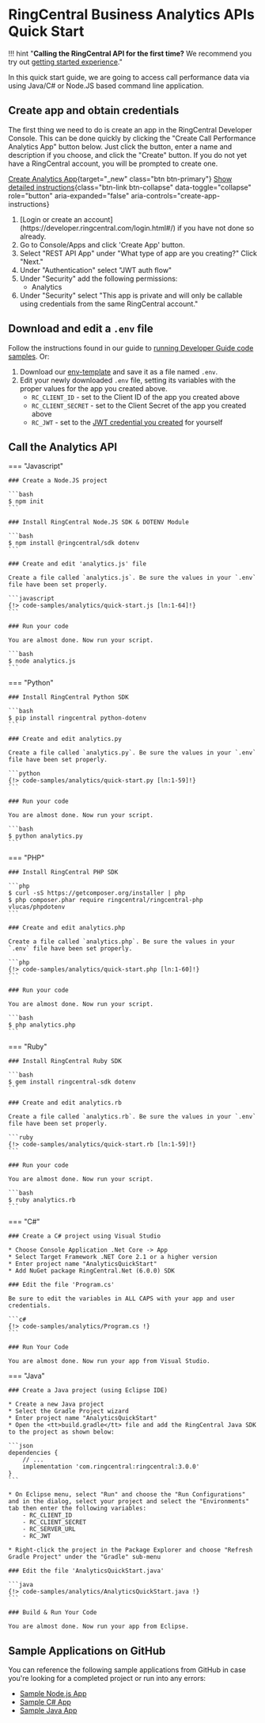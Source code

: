 # RingCentral Business Analytics APIs Quick Start

!!! hint "**Calling the RingCentral API for the first time?** We recommend you try out [getting started experience](../getting-started/index.md)."

In this quick start guide, we are going to access call performance data via using Java/C# or Node.JS based command line application.

## Create app and obtain credentials

The first thing we need to do is create an app in the RingCentral Developer Console. This can be done quickly by clicking the "Create Call Performance Analytics App" button below. Just click the button, enter a name and description if you choose, and click the "Create" button. If you do not yet have a RingCentral account, you will be prompted to create one.

[Create Analytics App](https://developer.ringcentral.com/new-app?name=Analytics+Quick+Start+App&desc=A+simple+app+to+demo+accessing+call+performance+metrics+on+RingCentral&grantType=PersonalJWT&public=false&type=ServerOther&carriers=7710,7310,3420&permissions=Analytics&redirectUri=&utm_source=devguide&utm_medium=button&utm_campaign=quickstart){target="_new" class="btn btn-primary"}
[Show detailed instructions](#create-app-instructions){class="btn-link btn-collapse" data-toggle="collapse" role="button" aria-expanded="false" aria-controls="create-app-instructions}

<div class="collapse" id="create-app-instructions" markdown>
<ol>
<li>[Login or create an account](https://developer.ringcentral.com/login.html#/) if you have not done so already.</li>
<li>Go to Console/Apps and click 'Create App' button.</li>
<li>Select "REST API App" under "What type of app are you creating?" Click "Next."</li>
<li>Under "Authentication" select "JWT auth flow"
<li>Under "Security" add the following permissions:
  <ul>
    <li>Analytics</li>
  </ul>
</li>
<li>Under "Security" select "This app is private and will only be callable using credentials from the same RingCentral account."</li>
</ol>
</div>

## Download and edit a `.env` file

Follow the instructions found in our guide to [running Developer Guide code samples](../basics/code-samples.md). Or:

1. Download our [env-template](https://raw.githubusercontent.com/ringcentral/ringcentral-api-docs/main/code-samples/env-template) and save it as a file named `.env`.
2. Edit your newly downloaded `.env` file, setting its variables with the proper values for the app you created above.
     * `RC_CLIENT_ID` - set to the Client ID of the app you created above
     * `RC_CLIENT_SECRET` - set to the Client Secret of the app you created above
     * `RC_JWT` - set to the [JWT credential you created](../getting-started/create-credential.md) for yourself

## Call the Analytics API

=== "Javascript"

    ### Create a Node.JS project

    ```bash
    $ npm init
    ```

    ### Install RingCentral Node.JS SDK & DOTENV Module

    ```bash
    $ npm install @ringcentral/sdk dotenv
    ```

    ### Create and edit 'analytics.js' file

    Create a file called `analytics.js`. Be sure the values in your `.env` file have been set properly.

    ```javascript
    {!> code-samples/analytics/quick-start.js [ln:1-64]!}
    ```

    ### Run your code

    You are almost done. Now run your script.

    ```bash
    $ node analytics.js
    ```

=== "Python"

    ### Install RingCentral Python SDK

    ```bash
    $ pip install ringcentral python-dotenv
    ```

    ### Create and edit analytics.py

    Create a file called `analytics.py`. Be sure the values in your `.env` file have been set properly.

    ```python
    {!> code-samples/analytics/quick-start.py [ln:1-59]!}
    ```

    ### Run your code

    You are almost done. Now run your script.

    ```bash
    $ python analytics.py
    ```

=== "PHP"

    ### Install RingCentral PHP SDK

    ```php
    $ curl -sS https://getcomposer.org/installer | php
    $ php composer.phar require ringcentral/ringcentral-php vlucas/phpdotenv
    ```

    ### Create and edit analytics.php

    Create a file called `analytics.php`. Be sure the values in your `.env` file have been set properly.

    ```php
    {!> code-samples/analytics/quick-start.php [ln:1-60]!}
    ```

    ### Run your code

    You are almost done. Now run your script.

    ```bash
    $ php analytics.php
    ```

=== "Ruby"

    ### Install RingCentral Ruby SDK

    ```bash
    $ gem install ringcentral-sdk dotenv
    ```

    ### Create and edit analytics.rb

    Create a file called `analytics.rb`. Be sure the values in your `.env` file have been set properly.

    ```ruby
    {!> code-samples/analytics/quick-start.rb [ln:1-59]!}
    ```

    ### Run your code

    You are almost done. Now run your script.

    ```bash
    $ ruby analytics.rb
    ```

=== "C#"

    ### Create a C# project using Visual Studio

    * Choose Console Application .Net Core -> App
    * Select Target Framework .NET Core 2.1 or a higher version
    * Enter project name "AnalyticsQuickStart"
    * Add NuGet package RingCentral.Net (6.0.0) SDK

    ### Edit the file 'Program.cs'

    Be sure to edit the variables in ALL CAPS with your app and user credentials.

    ```c#
    {!> code-samples/analytics/Program.cs !}
    ```

    ### Run Your Code

    You are almost done. Now run your app from Visual Studio.

=== "Java"

    ### Create a Java project (using Eclipse IDE)

    * Create a new Java project
    * Select the Gradle Project wizard
    * Enter project name "AnalyticsQuickStart"
    * Open the <tt>build.gradle</tt> file and add the RingCentral Java SDK to the project as shown below:

    ```json
    dependencies {
        // ...
        implementation 'com.ringcentral:ringcentral:3.0.0'
    }
    ```

    * On Eclipse menu, select "Run" and choose the "Run Configurations" and in the dialog, select your project and select the "Environments" tab then enter the following variables:
        - RC_CLIENT_ID
        - RC_CLIENT_SECRET
        - RC_SERVER_URL
        - RC_JWT

    * Right-click the project in the Package Explorer and choose "Refresh Gradle Project" under the "Gradle" sub-menu

    ### Edit the file 'AnalyticsQuickStart.java'

    ```java
    {!> code-samples/analytics/AnalyticsQuickStart.java !}
    ```

    ### Build & Run Your Code

    You are almost done. Now run your app from Eclipse.

## Sample Applications on GitHub

You can reference the following sample applications from GitHub in case you're looking for a completed project or run into any errors:

- [Sample Node.js App](https://github.com/ringcentral/call-performance-analytics-demo-node)
- [Sample C# App](https://github.com/ringcentral/call-performance-api-demo)
- [Sample Java App](https://github.com/ringcentral/call-performance-analytics-demo-java)

